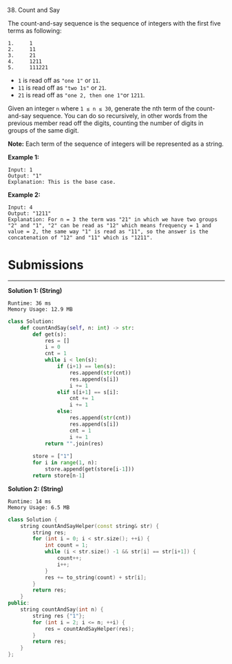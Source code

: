 38. Count and Say

The count-and-say sequence is the sequence of integers with the first five terms as following:
```
1.     1
2.     11
3.     21
4.     1211
5.     111221
```

* `1` is read off as `"one 1"` or `11`.
* `11` is read off as `"two 1s"` or `21`.
* `21` is read off as `"one 2, then one 1"`or `1211`.

Given an integer `n` where `1 ≤ n ≤ 30`, generate the nth term of the count-and-say sequence. You can do so recursively, in other words from the previous member read off the digits, counting the number of digits in groups of the same digit.

**Note:** Each term of the sequence of integers will be represented as a string.

 

**Example 1:**
```
Input: 1
Output: "1"
Explanation: This is the base case.
```

**Example 2:**
```
Input: 4
Output: "1211"
Explanation: For n = 3 the term was "21" in which we have two groups "2" and "1", "2" can be read as "12" which means frequency = 1 and value = 2, the same way "1" is read as "11", so the answer is the concatenation of "12" and "11" which is "1211".
```

# Submissions
---
**Solution 1: (String)**
```
Runtime: 36 ms
Memory Usage: 12.9 MB
```
```python
class Solution:
    def countAndSay(self, n: int) -> str:
        def get(s):
            res = []
            i = 0
            cnt = 1
            while i < len(s):
                if (i+1) == len(s):
                    res.append(str(cnt))
                    res.append(s[i])
                    i += 1
                elif s[i+1] == s[i]:
                    cnt += 1
                    i += 1
                else:
                    res.append(str(cnt))
                    res.append(s[i])
                    cnt = 1
                    i += 1
            return "".join(res)
        
        store = ["1"]
        for i in range(1, n):
            store.append(get(store[i-1]))
        return store[n-1]
```

**Solution 2: (String)**
```
Runtime: 14 ms
Memory Usage: 6.5 MB
```
```c++
class Solution {
    string countAndSayHelper(const string& str) {
        string res;
        for (int i = 0; i < str.size(); ++i) {
            int count = 1;
            while (i < str.size() -1 && str[i] == str[i+1]) {
                count++;
                i++;
            }
            res += to_string(count) + str[i];
        }
        return res;
    }
public:
    string countAndSay(int n) {
        string res {"1"};
        for (int i = 2; i <= n; ++i) {
            res = countAndSayHelper(res);
        }
        return res;
    }
};
```
